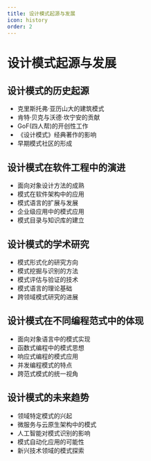 ```yaml
---
title: 设计模式起源与发展
icon: history
order: 2
---
```


# 设计模式起源与发展

## 设计模式的历史起源

- 克里斯托弗·亚历山大的建筑模式
- 肯特·贝克与沃德·坎宁安的贡献
- GoF(四人帮)的开创性工作
- 《设计模式》经典著作的影响
- 早期模式社区的形成

## 设计模式在软件工程中的演进

- 面向对象设计方法的成熟
- 模式在软件架构中的应用
- 模式语言的扩展与发展
- 企业级应用中的模式应用
- 模式目录与知识库的建立

## 设计模式的学术研究

- 模式形式化的研究方向
- 模式挖掘与识别的方法
- 模式评估与验证的技术
- 模式语言的理论基础
- 跨领域模式研究的进展

## 设计模式在不同编程范式中的体现

- 面向对象语言中的模式实现
- 函数式编程中的模式思想
- 响应式编程的模式应用
- 并发编程模式的特点
- 跨范式模式的统一视角

## 设计模式的未来趋势

- 领域特定模式的兴起
- 微服务与云原生架构中的模式
- 人工智能对模式识别的影响
- 模式自动化应用的可能性
- 新兴技术领域的模式探索
